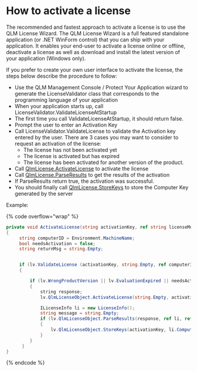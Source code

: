 # How to activate a license

The recommended and fastest approach to activate a license is to use the QLM License Wizard. The QLM License Wizard is a full featured standalone application (or .NET WinForm control) that you can ship with your application. It enables your end-user to activate a license online or offline, deactivate a license as well as download and install the latest version of your application (Windows only).

If you prefer to create your own user interface to activate the license, the steps below describe the procedure to follow:

* Use the QLM Management Console / Protect Your Application wizard to generate the LicenseValidator class that corresponds to the programming language of your application
* When your application starts up, call LicenseValidator.ValidateLicenseAtStartup
* The first time you call ValidateLicenseAtStartup, it should return false.
* Prompt the user to enter an Activation Key
* Call LicenseValidator.ValidateLicense to validate the Activation key entered by the user. There are 3 cases you may want to consider to request an activation of the license:
  * The license has not been activated yet
  * The license is activated but has expired
  * The license  has been activated for another version of the product.
* Call [QlmLicense.ActivateLicense](../api-reference/qlmlicense/application-methods/activatelicense.md) to activate the license
* Call [QlmLicense.ParseResults](https://support.soraco.co/hc/en-us/articles/207611673-QlmLicense-ParseResults) to get the results of the activation
* If ParseResults return true, the activation was successful.
* You should finally call [QlmLicense.StoreKeys](../api-reference/qlmlicense/client-side-methods/storekeys.md) to store the Computer Key generated by the server

&#x20;

Example:

{% code overflow="wrap" %}
```csharp
private void ActivateLicense(string activationKey, ref string licenseMessage)
{ 
     string computerID = Environment.MachineName;
     bool needsActivation = false;
     string returnMsg = string.Empty;


     if (lv.ValidateLicense (activationKey, string.Empty, ref computerID, ELicenseBinding.ComputerName, ref needsActivation, ref returnMsg) == false)
     {

         if (lv.WrongProductVersion || lv.EvaluationExpired || needsActivation )
         {
             string response;
             lv.QlmLicenseObject.ActivateLicense(string.Empty, activationKey, computerID, Environment.MachineName, "5.0.00", string.Empty, out response);

             ILicenseInfo li = new LicenseInfo();
             string message = string.Empty;
             if (lv.QlmLicenseObject.ParseResults(response, ref li, ref message))
             {
                 lv.QlmLicenseObject.StoreKeys(activationKey, li.ComputerKey);
             }
         }
      }
}
```
{% endcode %}

